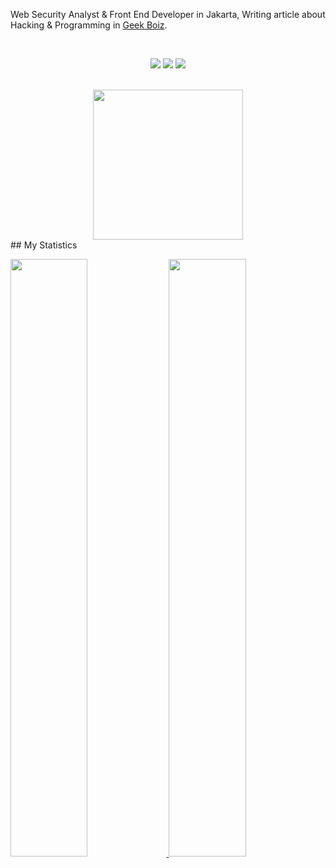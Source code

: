 
Web Security Analyst & Front End Developer in Jakarta, Writing article about Hacking & Programming in [Geek Boiz](https://www.geekboiz.com/ "Geek Boiz").

<br />
<div align="center">
  <p>
    <img src="https://img.shields.io/badge/-React%20js-F5F2E7?style=for-the-badge&logo=react&logoColor=3BACB6&labelColor=282828">
    <img src="https://img.shields.io/badge/-TAILWIND%20CSS-3BACB6?style=for-the-badge&logo=tailwindcss&logoColor=3BACB6&labelColor=282828">
    <img src="https://img.shields.io/badge/-Python-98b982?style=for-the-badge&logo=python&logoColor=98b982&labelColor=282828">
  </p>
</div>
<br />
<div align="center">
  <a href="https://open.spotify.com/user/31p53scsvvmjt7cmlc4u4qdwya7i">
    <img src="https://spotify-readme-theta-virid.vercel.app/api?scan=true&theme=dark" width="240px">
  </a>
</div>
## My Statistics

<br/>
<p align="left">
  <a href="https://kdandy.com/">
  <img width="49.5%" src="https://github-readme-stats.vercel.app/api?username=naufalardhani&show_icons=true&theme=gruvbox&hide_border=true" />
    <img width="49.5%" src="https://github-readme-streak-stats.herokuapp.com/?user=naufalardhani&theme=gruvbox&hide_border=true" />
  </a>
</p>
<br>
